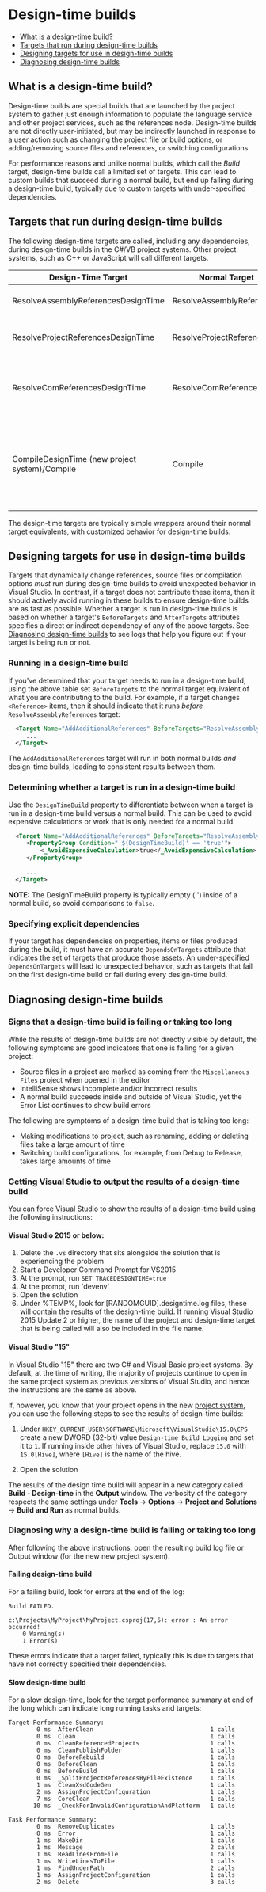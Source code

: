 # Design-time builds

- [What is a design-time build?](#what-is-a-design-time-build)
- [Targets that run during design-time builds](#targets-that-run-during-design-time-builds)
- [Designing targets for use in design-time builds](#designing-targets-for-use-in-design-time-builds)
- [Diagnosing design-time builds](#diagnosing-design-time-builds)

## What is a design-time build?

Design-time builds are special builds that are launched by the project system to gather just enough information to populate the language service and other project services, such as the references node.  Design-time builds are not directly user-initiated, but may be indirectly launched in response to a user action such as changing the project file or build options, or adding/removing source files and references, or switching configurations.

For performance reasons and unlike normal builds, which call the _Build_ target, design-time builds call a limited set of targets. This can lead to custom builds that succeed during a normal build, but end up failing during a design-time build, typically due to custom targets with under-specified dependencies.

## Targets that run during design-time builds

The following design-time targets are called, including any dependencies, during design-time builds in the C#/VB project systems. Other project systems, such as C++ or JavaScript will call different targets. 

Design-Time Target                            | Normal Target                      | Description
----------------------------------------------|------------------------------------|------------------
ResolveAssemblyReferencesDesignTime           | ResolveAssemblyReferences          | Resolves `<Reference>` items to their paths.
ResolveProjectReferencesDesignTime            | ResolveProjectReferences           | Resolves `<ProjectReference>` items to their output paths.
ResolveComReferencesDesignTime                | ResolveComReferences               | Resolves `<COMReference>` items to their primary interop assemblies (PIA) paths.
CompileDesignTime (new project system)/Compile| Compile                            | Passes command-line arguments, include `<Compile>` and `<Analyzer>` items to the compiler in normal builds, or language service in design-time builds.

The design-time targets are typically simple wrappers around their normal target equivalents, with customized behavior for design-time builds. 

## Designing targets for use in design-time builds

Targets that dynamically change references, source files or compilation options _must_ run during design-time builds to avoid unexpected behavior in Visual Studio. In contrast, if a target does not contribute these items, then it should actively avoid running in these builds to ensure design-time builds are as fast as possible. Whether a target is run in design-time builds is based on whether a target's `BeforeTargets` and `AfterTargets` attributes specifies a direct or indirect dependency of any of the above  targets. See [Diagnosing design-time builds](#diagnosing-design-time-builds) to see logs that help you figure out if your target is being run or not.

### Running in a design-time build

If you've determined that your target needs to run in a design-time build, using the above table set `BeforeTargets` to the normal target equivalent of what you are contributing to the build. For example, if a target changes `<Reference>` items, then it should indicate that it runs _before_ `ResolveAssemblyReferences` target:

``` XML
  <Target Name="AddAdditionalReferences" BeforeTargets="ResolveAssemblyReference">
     ...
  </Target>
```
The `AddAdditionalReferences` target will run in both normal builds _and_ design-time builds, leading to consistent results between them.

### Determining whether a target is run in a design-time build

Use the `DesignTimeBuild` property to differentiate between when a target is run in a design-time build versus a normal build. This can be used to avoid expensive calculations or work that is only needed for a normal build.

``` XML
  <Target Name="AddAdditionalReferences" BeforeTargets="ResolveAssemblyReference">
     <PropertyGroup Condition="'$(DesignTimeBuild)' == 'true'">
         <_AvoidExpensiveCalculation>true</_AvoidExpensiveCalculation>
     </PropertyGroup>

     ...
  </Target>
```

__NOTE:__ The DesignTimeBuild property is typically empty ('') inside of a normal build, so avoid comparisons to `false`.
 
### Specifying explicit dependencies

If your target has dependencies on properties, items or files produced during the build, it must have an accurate `DependsOnTargets` attribute that indicates the set of targets that produce those assets. An under-specified `DependsOnTargets` will lead to unexpected behavior, such as targets that fail on the first design-time build or fail during every design-time build.

## Diagnosing design-time builds

### Signs that a design-time build is failing or taking too long

While the results of design-time builds are not directly visible by default, the following symptoms are good indicators that one is failing for a given project:

- Source files in a project are marked as coming from the `Miscellaneous Files` project when opened in the editor
- IntelliSense shows incomplete and/or incorrect results
- A normal build succeeds inside and outside of Visual Studio, yet the Error List continues to show build errors

The following are symptoms of a design-time build that is taking too long:

- Making modifications to project, such as renaming, adding or deleting files take a large amount of time
- Switching build configurations, for example, from Debug to Release, takes large amounts of time

### Getting Visual Studio to output the results of a design-time build

You can force Visual Studio to show the results of a design-time build using the following instructions:

#### Visual Studio 2015 or below:

1. Delete the `.vs` directory that sits alongside the solution that is experiencing the problem
2. Start a Developer Command Prompt for VS2015
3. At the prompt, run `SET TRACEDESIGNTIME=true`
4. At the prompt, run 'devenv'
5. Open the solution
6. Under %TEMP%, look for [RANDOMGUID].designtime.log files, these will contain the results of the design-time build. If running Visual Studio 2015 Update 2 or higher, the name of the project and design-time target that is being called will also be included in the file name.

#### Visual Studio "15"

In Visual Studio "15" there are two C# and Visual Basic project systems. By default, at the time of writing, the majority of projects continue to open in the same project system as previous versions of Visual Studio, and hence the instructions are the same as above.

If, however, you know that your project opens in the new [project system](http://github.com/dotnet/roslyn-project-system), you can use the following steps to see the results of design-time builds:

1. Under `HKEY_CURRENT_USER\SOFTWARE\Microsoft\VisualStudio\15.0\CPS`
create a new DWORD (32-bit) value `Design-time Build Logging` and set it to `1`. If running inside other hives of Visual Studio, replace `15.0` with `15.0[Hive]`, where `[Hive]` is the name of the hive.

2. Open the solution

The results of the design time build will appear in a new category called __Build - Design-time__ in the __Output__ window. The verbosity of the category respects the same settings under __Tools__ -> __Options__ -> __Project and Solutions__ -> __Build and Run__ as normal builds.

### Diagnosing why a design-time build is failing or taking too long

After following the above instructions, open the resulting build log file or Output window (for the new new project system).

#### Failing design-time build
For a failing build, look for errors at the end of the log:

```
Build FAILED.

c:\Projects\MyProject\MyProject.csproj(17,5): error : An error occurred!
    0 Warning(s)
    1 Error(s)
```

These errors indicate that a target failed, typically this is due to targets that have not correctly specified their dependencies.


#### Slow design-time build
For a slow design-time, look for the target performance summary at end of the long which can indicate long running tasks and targets:

```
Target Performance Summary:
        0 ms  AfterClean                                 1 calls
        0 ms  Clean                                      1 calls
        0 ms  CleanReferencedProjects                    1 calls
        0 ms  CleanPublishFolder                         1 calls
        0 ms  BeforeRebuild                              1 calls
        0 ms  BeforeClean                                1 calls
        0 ms  BeforeBuild                                1 calls
        0 ms  _SplitProjectReferencesByFileExistence     1 calls
        1 ms  CleanXsdCodeGen                            1 calls
        2 ms  AssignProjectConfiguration                 1 calls
        7 ms  CoreClean                                  1 calls
       10 ms  _CheckForInvalidConfigurationAndPlatform   1 calls

Task Performance Summary:
        0 ms  RemoveDuplicates                           1 calls
        0 ms  Error                                      1 calls
        1 ms  MakeDir                                    1 calls
        1 ms  Message                                    2 calls
        1 ms  ReadLinesFromFile                          1 calls
        1 ms  WriteLinesToFile                           1 calls
        1 ms  FindUnderPath                              2 calls
        1 ms  AssignProjectConfiguration                 1 calls
        2 ms  Delete                                     3 calls
``` 
